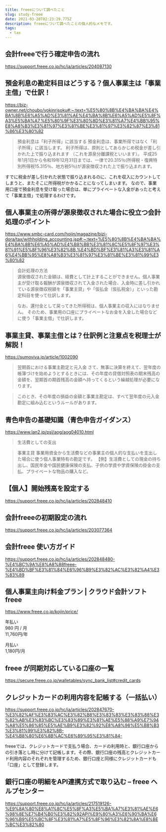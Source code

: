 ```yaml
---
title: freeeについて調べたこと
slug: study-freee
date: 2021-03-28T02:23:29.775Z
description: freeeについて調べたことの個人的なメモです。
tags:
  - tax
---
```

## 会計freeeで行う確定申告の流れ
<https://support.freee.co.jp/hc/ja/articles/204087130>

## 預金利息の勘定科目はどうする？個人事業主は「事業主借」で仕訳！
<https://biz-owner.net/choubo/yokinrisoku#:~:text=%E5%80%8B%E4%BA%BA%E4%BA%8B%E6%A5%AD%E3%81%AE%E4%BA%8B%E6%A5%AD%E5%8F%A3%E5%BA%A7,%E5%80%9F%E3%80%8D%E3%81%A7%E4%BB%95%E8%A8%B3%E3%81%97%E3%81%BE%E3%81%97%E3%82%87%E3%81%86%E3%80%82>
>預金利息は「利子所得」に該当する
預金利息は、事業所得ではなく「利子所得」に該当します。 利子所得は、原則としてあらかじめ税金が差し引かれた上で振り込まれます （これを源泉分離課税といいます）。 平成25年1月1日から令和19年12月31日までは、一律で20.315％(所得税・復興特別所得税15.315％、地方税5％)が源泉徴収された上で振り込まれます。

すでに税金が差し引かれた状態で振り込まれるのに、これを収入にカウントしてしまうと、またそこに所得税がかかることになってしまいます。 なので、事業用口座で預金利息を受け取った場合は、単にプライベートな入金があったと考えて「事業主借」で処理するわけです。

## 個人事業主の所得が源泉徴収された場合に役立つ会計処理のポイント
<https://www.smbc-card.com/hojin/magazine/bizi-dora/tax/withholding_accounting.jsp#:~:text=%E5%80%8B%E4%BA%BA%E4%BA%8B%E6%A5%AD%E4%B8%BB%E3%81%8C%E5%8F%97%E3%81%91%E5%8F%96%E3%82%8B,%E4%BD%BF%E3%81%A3%E3%81%A6%E4%BB%95%E8%A8%B3%E3%81%97%E3%81%BE%E3%81%99%E3%80%82>
>会計処理の方法  
>源泉徴収された金額は、経費として計上することができません。個人事業主が受け取る報酬が源泉徴収されて入金された場合、入金時に差し引かれている源泉徴収税額を「事業主貸」や「仮払金（仮払税金）」といった勘定科目を使って仕訳します。

>なお、還付金として戻ってきた所得税は、個人事業主の収入にはなりません。
そのため、事業用の口座にプライベートなお金を入金した場合などに使う「事業主借」で仕訳します。


## 事業主貸、事業主借とは？仕訳例と注意点を税理士が解説！
<https://sumoviva.jp/article/1002090>
>翌期首における事業主勘定と元入金
さて、無事に決算を終えて、翌年度の帳簿づけを始めようとするときには、その年度の貸借対照表の期末残高の金額を、翌期首の期首残高の金額へ持ってくるという繰越処理が必要になります。

>このとき、その年度の損益の金額と事業主勘定は、すべて翌年度の元入金勘定に組み込むというルールがあります。

## 青色申告の基礎知識（青色申告ガイダンス）
<https://www.lan2.jp/psl/aog/aog04010.html>
>生活費としての支出

>事業主貸	事業用資金から生活費などの事業主の個人的な支払いを支出した場合に使う個人事業特有の勘定です。
【例】生活費としての現金の持ち出し、国民年金や国民健康保険の支払、子供の学資や学資保険の掛金の支払、プライベートな物品の購入など。

## 【個人】開始残高を設定する
<https://support.freee.co.jp/hc/ja/articles/202848410>

## 会計freeeの初期設定の流れ
<https://support.freee.co.jp/hc/ja/articles/203077364>

## 会計freee 使い方ガイド

<https://support.freee.co.jp/hc/ja/articles/202848480-%E4%BC%9A%E8%A8%88freee-%E4%BD%BF%E3%81%84%E6%96%B9%E3%82%AC%E3%82%A4%E3%83%89>

## 個人事業主向け料金プラン | クラウド会計ソフト freee

<https://www.freee.co.jp/kojin/price/>

年払い  
980 円 / 月  
11,760円/年

月払い  
1,180円/月

## freee が同期対応している口座の一覧

<https://secure.freee.co.jp/walletables/sync_bank_list#credit_cards>

## クレジットカードの利用内容を記帳する（一括払い）

<https://support.freee.co.jp/hc/ja/articles/202847670-%E3%82%AF%E3%83%AC%E3%82%B8%E3%83%83%E3%83%88%E3%82%AB%E3%83%BC%E3%83%89%E3%81%AE%E5%88%A9%E7%94%A8%E5%86%85%E5%AE%B9%E3%82%92%E8%A8%98%E5%B8%B3%E3%81%99%E3%82%8B-%E4%B8%80%E6%8B%AC%E6%89%95%E3%81%84->

freeeでは、クレジットカードで支払う場合、カードの利用時と、銀行口座からの引き落とし時に分けて記帳します。その際、銀行口座の残高とクレジットカード利用内容のそれぞれを管理するため、銀行口座と同様にクレジットカードも「口座」として登録します。

## 銀行口座の明細をAPI連携方式で取り込む &ndash; freee ヘルプセンター

<https://support.freee.co.jp/hc/ja/articles/217519126-%E9%8A%80%E8%A1%8C%E5%8F%A3%E5%BA%A7%E3%81%AE%E6%98%8E%E7%B4%B0%E3%82%92API%E9%80%A3%E6%90%BA%E6%96%B9%E5%BC%8F%E3%81%A7%E5%8F%96%E3%82%8A%E8%BE%BC%E3%82%80>